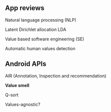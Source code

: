 ## App reviews

Natural language processing (NLP)

Latent Dirichlet allocation LDA

Value based software engineering (SE)

Automatic human values detection

## Android APIs

AIR (Annotation, Inspection and recommendation)

**Value smell**

Q-sort

Values-agnostic?
